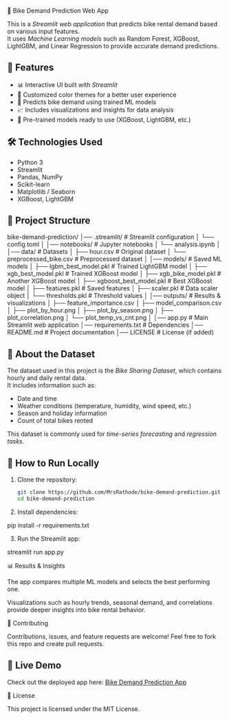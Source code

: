🚴 Bike Demand Prediction Web App

This is a _Streamlit web application_ that predicts bike rental demand based on various input features.  
It uses _Machine Learning models_ such as Random Forest, XGBoost, LightGBM, and Linear Regression to provide accurate demand predictions.

## 🌟 Features

- 📊 Interactive UI built with _Streamlit_
- 🎨 Customized color themes for a better user experience
- 🤖 Predicts bike demand using trained ML models
- 📈 Includes visualizations and insights for data analysis
- 💾 Pre-trained models ready to use (XGBoost, LightGBM, etc.)

## 🛠 Technologies Used

- Python 3
- Streamlit
- Pandas, NumPy
- Scikit-learn
- Matplotlib / Seaborn
- XGBoost, LightGBM

## 📂 Project Structure

bike-demand-prediction/ │── .streamlit/ # Streamlit configuration │ └── config.toml │ │── notebooks/ # Jupyter notebooks │ └── analysis.ipynb │ │── data/ # Datasets │ ├── hour.csv # Original dataset │ └── preprocessed_bike.csv # Preprocessed dataset │ │── models/ # Saved ML models │ ├── lgbm_best_model.pkl # Trained LightGBM model │ ├── xgb_best_model.pkl # Trained XGBoost model │ ├── xgb_bike_model.pkl # Another XGBoost model │ ├── xgboost_best_model.pkl # Best XGBoost model │ ├── features.pkl # Saved features │ ├── scaler.pkl # Data scaler object │ └── thresholds.pkl # Threshold values │ │── outputs/ # Results & visualizations │ ├── feature_importance.csv │ ├── model_comparison.csv │ ├── plot_by_hour.png │ ├── plot_by_season.png │ ├── plot_correlation.png │ └── plot_temp_vs_cnt.png │ │── app.py # Main Streamlit web application │── requirements.txt # Dependencies │── README.md # Project documentation │── LICENSE # License (if added)

## 📂 About the Dataset

The dataset used in this project is the _Bike Sharing Dataset_, which contains hourly and daily rental data.  
It includes information such as:

- Date and time
- Weather conditions (temperature, humidity, wind speed, etc.)
- Season and holiday information
- Count of total bikes rented

This dataset is commonly used for _time-series forecasting_ and _regression tasks_.

## 🚀 How to Run Locally

1. Clone the repository:

   ```bash
   git clone https://github.com/MrsRathode/bike-demand-prediction.git
   cd bike-demand-prediction

   ```

2. Install dependencies:

pip install -r requirements.txt

3. Run the Streamlit app:

streamlit run app.py

📊 Results & Insights

The app compares multiple ML models and selects the best performing one.

Visualizations such as hourly trends, seasonal demand, and correlations provide deeper insights into bike rental behavior.

🤝 Contributing

Contributions, issues, and feature requests are welcome!
Feel free to fork this repo and create pull requests.

## 🚀 Live Demo

Check out the deployed app here: [Bike Demand Prediction App](https://bikprediction.streamlit.app/)

📜 License

This project is licensed under the MIT License.
